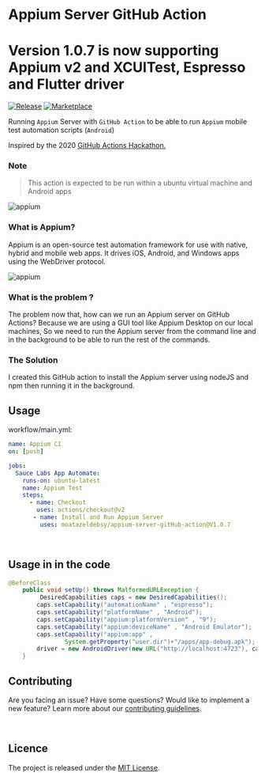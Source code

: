 # Appium Server GitHub Action

# Version 1.0.7 is now supporting Appium v2 and XCUITest, Espresso and Flutter driver

[![Release](https://img.shields.io/github/release/moatazeldebsy/Appium-Server-GitHub-Action.svg)](https://github.com/moatazeldebsy/Appium-Server-GitHub-Action/releases)
[![Marketplace](https://img.shields.io/badge/GitHub-Marketplace-blue.svg)](https://github.com/marketplace/actions/appium-server-action)

Running `Appium` Server with `GitHub Action` to be able to run `Appium` mobile test automation scripts (`Android`)

Inspired by the 2020 [GitHub Actions Hackathon.](https://githubhackathon.com/)

### Note
> This action is expected to be run within a ubuntu virtual machine and Android apps

<img src="img/0.png" alt="appium" align="middle" />


### What is Appium?
Appium is an open-source test automation framework for use with native, hybrid and mobile web apps. 
It drives iOS, Android, and Windows apps using the WebDriver protocol.


<img src="img/1.png" alt="appium" align="middle" />

### What is the problem ?
The problem now that, how can we run an Appium server on GitHub Actions?
Because we are using a GUI tool like Appium Desktop on our local machines, So we need to run the Appium server from the command line and in the background to be able to run the rest of the commands.

### The Solution

I created  this GitHub action to install the Appium server using nodeJS and npm then running it in the background.

## Usage

workflow/main.yml:

```yaml
name: Appium CI
on: [push]

jobs:
  Sauce Labs App Automate:
    runs-on: ubuntu-latest
    name: Appium Test
    steps:
      - name: Checkout
        uses: actions/checkout@v2
       - name: Install and Run Appium Server
         uses: moatazeldebsy/appium-server-gitHub-action@V1.0.7
```

<br>

## Usage in in the code

```java
@BeforeClass
    public void setUp() throws MalformedURLException {
         DesiredCapabilities caps = new DesiredCapabilities();
        caps.setCapability("automationName" , "espresso");
        caps.setCapability("platformName" , "Android");
        caps.setCapability("appium:platformVersion" , "9");
        caps.setCapability("appium:deviceName" , "Android Emulator");
        caps.setCapability("appium:app" ,
                System.getProperty("user.dir")+"/apps/app-debug.apk");
        driver = new AndroidDriver(new URL("http://localhost:4723"), caps);
    }
```
## Contributing

Are you facing an issue? Have some questions? Would like to implement a new feature? Learn more about our [contributing guidelines](CONTRIBUTING.md).

<br>

## Licence

The project is released under the [MIT License](LICENSE).
